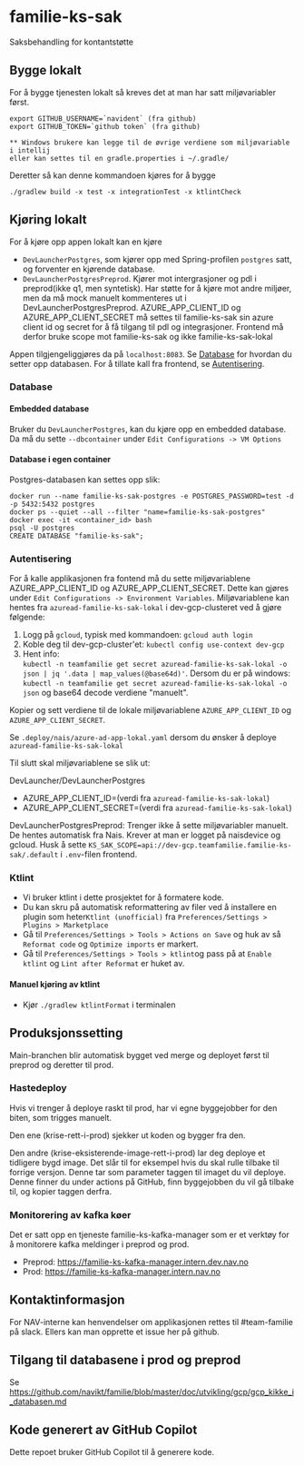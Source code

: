 # familie-ks-sak

Saksbehandling for kontantstøtte

## Bygge lokalt

For å bygge tjenesten lokalt så kreves det at man har satt miljøvariabler først.

```
export GITHUB_USERNAME=`navident` (fra github)
export GITHUB_TOKEN=`github token` (fra github)

** Windows brukere kan legge til de øvrige verdiene som miljøvariable i intellij
eller kan settes til en gradle.properties i ~/.gradle/
```

Deretter så kan denne kommandoen kjøres for å bygge

```
./gradlew build -x test -x integrationTest -x ktlintCheck
```

## Kjøring lokalt

For å kjøre opp appen lokalt kan en kjøre

* `DevLauncherPostgres`, som kjører opp med Spring-profilen `postgres` satt, og forventer en kjørende database.
* `DevLauncherPostgresPreprod`. Kjører mot intergrasjoner og pdl i preprod(ikke q1, men syntetisk). Har støtte for å
  kjøre mot andre miljøer, men da må mock manuelt kommenteres ut i DevLauncherPostgresPreprod. AZURE_APP_CLIENT_ID og
  AZURE_APP_CLIENT_SECRET må settes til familie-ks-sak sin azure client id og secret for å få tilgang til pdl og integrasjoner.
  Frontend må derfor bruke scope mot familie-ks-sak og ikke familie-ks-sak-lokal

Appen tilgjengeliggjøres da på `localhost:8083`. Se [Database](#database) for hvordan du setter opp databasen. For å
tillate kall fra frontend, se [Autentisering](#autentisering).

### Database

#### Embedded database

Bruker du `DevLauncherPostgres`, kan du kjøre opp en embedded database. Da må du sette `--dbcontainer`
under `Edit Configurations -> VM Options`

#### Database i egen container

Postgres-databasen kan settes opp slik:

```
docker run --name familie-ks-sak-postgres -e POSTGRES_PASSWORD=test -d -p 5432:5432 postgres
docker ps --quiet --all --filter "name=familie-ks-sak-postgres"
docker exec -it <container_id> bash
psql -U postgres
CREATE DATABASE "familie-ks-sak";
```

### Autentisering

For å kalle applikasjonen fra fontend må du sette miljøvariablene AZURE_APP_CLIENT_ID og AZURE_APP_CLIENT_SECRET. Dette kan gjøres
under `Edit Configurations -> Environment Variables`. Miljøvariablene kan hentes fra `azuread-familie-ks-sak-lokal` i
dev-gcp-clusteret ved å gjøre følgende:

1. Logg på `gcloud`, typisk med kommandoen: `gcloud auth login`
2. Koble deg til dev-gcp-cluster'et: `kubectl config use-context dev-gcp`
3. Hent info:  
   `kubectl -n teamfamilie get secret azuread-familie-ks-sak-lokal -o json | jq '.data | map_values(@base64d)'`. Dersom du er på
   windows: `kubectl -n teamfamilie get secret azuread-familie-ks-sak-lokal -o json` og base64 decode verdiene "manuelt".

Kopier og sett verdiene til de lokale miljøvariablene `AZURE_APP_CLIENT_ID` og `AZURE_APP_CLIENT_SECRET`.

Se `.deploy/nais/azure-ad-app-lokal.yaml` dersom du ønsker å deploye `azuread-familie-ks-sak-lokal`

Til slutt skal miljøvariablene se slik ut:

DevLauncher/DevLauncherPostgres

* AZURE_APP_CLIENT_ID=(verdi fra `azuread-familie-ks-sak-lokal`)
* AZURE_APP_CLIENT_SECRET=(verdi fra `azuread-familie-ks-sak-lokal`)

DevLauncherPostgresPreprod:
Trenger ikke å sette miljøvariabler manuelt. De hentes automatisk fra Nais.
Krever at man er logget på naisdevice og gcloud.
Husk å sette `KS_SAK_SCOPE=api://dev-gcp.teamfamilie.familie-ks-sak/.default` i `.env`-filen frontend.

### Ktlint

* Vi bruker ktlint i dette prosjektet for å formatere kode.
* Du kan skru på automatisk reformattering av filer ved å installere en plugin som heter`Ktlint (unofficial)`
  fra `Preferences/Settings > Plugins > Marketplace`
* Gå til `Preferences/Settings > Tools > Actions on Save` og huk av så `Reformat code` og `Optimize imports` er markert.
* Gå til `Preferences/Settings > Tools > ktlint`og pass på at `Enable ktlint` og `Lint after Reformat` er huket av.

#### Manuel kjøring av ktlint

* Kjør `./gradlew ktlintFormat` i terminalen

## Produksjonssetting

Main-branchen blir automatisk bygget ved merge og deployet først til preprod og deretter til prod.

### Hastedeploy

Hvis vi trenger å deploye raskt til prod, har vi egne byggejobber for den biten, som trigges manuelt.

Den ene (krise-rett-i-prod) sjekker ut koden og bygger fra den.

Den andre (krise-eksisterende-image-rett-i-prod) lar deg deploye et tidligere bygd image. Det slår til for eksempel hvis
du skal rulle tilbake til forrige versjon. Denne tar som parameter taggen til imaget du vil deploye. Denne finner du
under actions på GitHub, finn byggejobben du vil gå tilbake til, og kopier taggen derfra.

### Monitorering av kafka køer

Det er satt opp en tjeneste familie-ks-kafka-manager som er et verktøy for å monitorere
kafka meldinger i preprod og prod.

* Preprod: https://familie-ks-kafka-manager.intern.dev.nav.no
* Prod: https://familie-ks-kafka-manager.intern.nav.no

## Kontaktinformasjon

For NAV-interne kan henvendelser om applikasjonen rettes til #team-familie på slack. Ellers kan man opprette et issue
her på github.

## Tilgang til databasene i prod og preprod

Se https://github.com/navikt/familie/blob/master/doc/utvikling/gcp/gcp_kikke_i_databasen.md

## Kode generert av GitHub Copilot

Dette repoet bruker GitHub Copilot til å generere kode.
